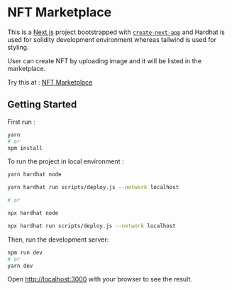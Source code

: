 # NFT Marketplace


This is a [Next.js](https://nextjs.org/) project bootstrapped with [`create-next-app`](https://github.com/vercel/next.js/tree/canary/packages/create-next-app) and Hardhat is used for solidity development environment whereas tailwind is used for styling.

User can create NFT by uploading image and it will be listed in the marketplace.

Try this at : [NFT Marketplace](https://nft-marketplace-ebon.vercel.app/)

## Getting Started

First run :
```bash
yarn
# or
npm install
```

To run the project in local environment :

```bash
yarn hardhat node

yarn hardhat run scripts/deploy.js --network localhost

# or

npx hardhat node

npx hardhat run scripts/deploy.js --network localhost
```


Then, run the development server:

```bash
npm run dev
# or
yarn dev
```

Open [http://localhost:3000](http://localhost:3000) with your browser to see the result.